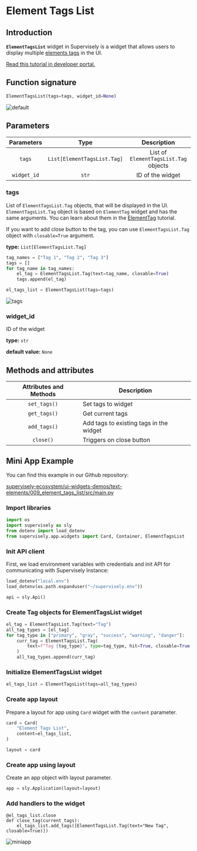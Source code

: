 # Element Tags List

## Introduction

**`ElementTagsList`** widget in Supervisely is a widget that allows users to display multiple [elements tags](https://element.eleme.io/1.4/#/en-US/component/tag) in the UI.

[Read this tutorial in developer portal.](https://developer.supervise.ly/app-development/widgets/text-elements/elementtagslist)

## Function signature

```python
ElementTagsList(tags=tags, widget_id=None)
```

![default](https://github.com/supervisely-ecosystem/ui-widgets-demos/assets/48913536/1aad8b9f-d78f-4da9-b980-18f2da9592e9)

## Parameters

| Parameters  |            Type             |              Description              |
| :---------: | :-------------------------: | :-----------------------------------: |
|   `tags`    | `List[ElementTagsList.Tag]` | List of `ElementTagsList.Tag` objects |
| `widget_id` |            `str`            |           ID of the widget            |

### tags

List of `ElementTagsList.Tag` objects, that will be displayed in the UI. `ElementTagsList.Tag` object is based on `ElementTag` widget and has the same arguments. You can learn about them in the [ElementTag](https://developer.supervise.ly/app-development/widgets/text-elements/elementtag) tutorial.

If you want to add close button to the tag, you can use `ElementTagsList.Tag` object with `closable=True` argument.

**type:** `List[ElementTagsList.Tag]`

```python
tag_names = ["Tag 1", "Tag 2", "Tag 3"]
tags = []
for tag_name in tag_names:
    el_tag = ElementTagsList.Tag(text=tag_name, closable=True)
    tags.append(el_tag)

el_tags_list = ElementTagsList(tags=tags)
```

![tags](https://github.com/supervisely-ecosystem/ui-widgets-demos/assets/48913536/353d38d5-c618-4b98-b37c-d5d4150c6366)

### widget_id

ID of the widget

**type:** `str`

**default value:** `None`

## Methods and attributes

| Attributes and Methods | Description                             |
| :--------------------: | --------------------------------------- |
|      `set_tags()`      | Set tags to widget                      |
|      `get_tags()`      | Get current tags                        |
|      `add_tags()`      | Add tags to existing tags in the widget |
|       `close()`        | Triggers on close button                |

## Mini App Example

You can find this example in our Github repository:

[supervisely-ecosystem/ui-widgets-demos/text-elements/009_element_tags_list/src/main.py](https://github.com/supervisely-ecosystem/ui-widgets-demos/blob/master/text-elements/009_element_tags_list/src/main.py)

### Import libraries

```python
import os
import supervisely as sly
from dotenv import load_dotenv
from supervisely.app.widgets import Card, Container, ElementTagsList
```

### Init API client

First, we load environment variables with credentials and init API for communicating with Supervisely Instance:

```python
load_dotenv("local.env")
load_dotenv(os.path.expanduser("~/supervisely.env"))

api = sly.Api()
```

### Create Tag objects for ElementTagsList widget

```python
el_tag = ElementTagsList.Tag(text="Tag")
all_tag_types = [el_tag]
for tag_type in ["primary", "gray", "success", "warning", "danger"]:
    curr_tag = ElementTagsList.Tag(
        text=f"Tag {tag_type}", type=tag_type, hit=True, closable=True, close_transition=False
    )
    all_tag_types.append(curr_tag)
```

### Initialize ElementTagsList widget

```python
el_tags_list = ElementTagsList(tags=all_tag_types)
```

### Create app layout

Prepare a layout for app using `Card` widget with the `content` parameter.

```python
card = Card(
    "Element Tags List",
    content=el_tags_list,
)

layout = card
```

### Create app using layout

Create an app object with layout parameter.

```python
app = sly.Application(layout=layout)
```

### Add handlers to the widget

```
@el_tags_list.close
def close_tag(current_tags):
    el_tags_list.add_tags([ElementTagsList.Tag(text="New Tag", closable=True)])
```

![miniapp](https://github.com/supervisely-ecosystem/ui-widgets-demos/assets/48913536/688e21c1-5a45-4d4e-8540-7caeddc08353)
